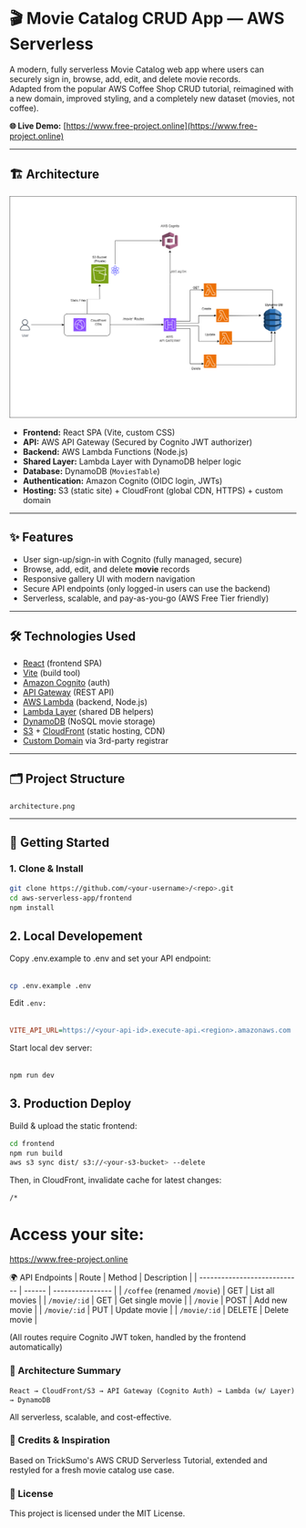 # 🎬 Movie Catalog CRUD App — AWS Serverless

A modern, fully serverless Movie Catalog web app where users can securely sign in, browse, add, edit, and delete movie records.  
Adapted from the popular AWS Coffee Shop CRUD tutorial, reimagined with a new domain, improved styling, and a completely new dataset (movies, not coffee).

**🌐 Live Demo:** [https://www.free-project.online](https://www.free-project.online)

---

## 🏗️ Architecture

![Serverless Architecture](./architecture.png)

- **Frontend:** React SPA (Vite, custom CSS)  
- **API:** AWS API Gateway (Secured by Cognito JWT authorizer)
- **Backend:** AWS Lambda Functions (Node.js)  
- **Shared Layer:** Lambda Layer with DynamoDB helper logic  
- **Database:** DynamoDB (`MoviesTable`)
- **Authentication:** Amazon Cognito (OIDC login, JWTs)
- **Hosting:** S3 (static site) + CloudFront (global CDN, HTTPS) + custom domain

---

## ✨ Features

- User sign-up/sign-in with Cognito (fully managed, secure)
- Browse, add, edit, and delete **movie** records
- Responsive gallery UI with modern navigation
- Secure API endpoints (only logged-in users can use the backend)
- Serverless, scalable, and pay-as-you-go (AWS Free Tier friendly)

---

## 🛠️ Technologies Used

- [React](https://react.dev/) (frontend SPA)
- [Vite](https://vitejs.dev/) (build tool)
- [Amazon Cognito](https://aws.amazon.com/cognito/) (auth)
- [API Gateway](https://aws.amazon.com/api-gateway/) (REST API)
- [AWS Lambda](https://aws.amazon.com/lambda/) (backend, Node.js)
- [Lambda Layer](https://docs.aws.amazon.com/lambda/latest/dg/configuration-layers.html) (shared DB helpers)
- [DynamoDB](https://aws.amazon.com/dynamodb/) (NoSQL movie storage)
- [S3](https://aws.amazon.com/s3/) + [CloudFront](https://aws.amazon.com/cloudfront/) (static hosting, CDN)
- [Custom Domain](https://www.free-project.online) via 3rd-party registrar

---

## 🗂️ Project Structure

`architecture.png`


---

## 🚀 Getting Started

### 1. Clone & Install

```bash
git clone https://github.com/<your-username>/<repo>.git
cd aws-serverless-app/frontend
npm install
```
## 2. Local Developement

Copy .env.example to .env and set your API endpoint:

```bash

cp .env.example .env

```

Edit `.env:`

```ini

VITE_API_URL=https://<your-api-id>.execute-api.<region>.amazonaws.com
```
Start local dev server:

```bash

npm run dev

```

## 3. Production Deploy
Build & upload the static frontend:

```bash
cd frontend
npm run build
aws s3 sync dist/ s3://<your-s3-bucket> --delete
```
Then, in CloudFront, invalidate cache for latest changes:

```
/*
```

# Access your site:

https://www.free-project.online

🌍 API Endpoints
| Route                        | Method | Description      |
| ---------------------------- | ------ | ---------------- |
| `/coffee` (renamed `/movie`) | GET    | List all movies  |
| `/movie/:id`                 | GET    | Get single movie |
| `/movie`                     | POST   | Add new movie    |
| `/movie/:id`                 | PUT    | Update movie     |
| `/movie/:id`                 | DELETE | Delete movie     |


(All routes require Cognito JWT token, handled by the frontend automatically)

### 🧩 Architecture Summary
```
React → CloudFront/S3 → API Gateway (Cognito Auth) → Lambda (w/ Layer) → DynamoDB
```
All serverless, scalable, and cost-effective.

### 🙌 Credits & Inspiration
Based on TrickSumo's AWS CRUD Serverless Tutorial, extended and restyled for a fresh movie catalog use case.

### 📜 License
This project is licensed under the MIT License.

